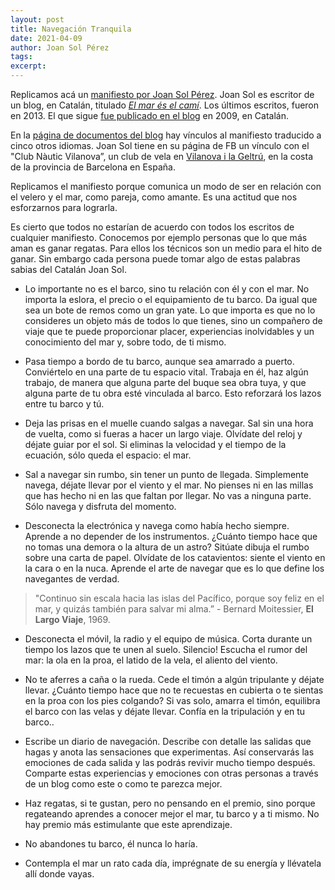 ```yaml
---
layout: post
title: Navegación Tranquila
date: 2021-04-09
author: Joan Sol Pérez
tags:
excerpt:
---
```


Replicamos acá un [manifiesto por Joan Sol Pérez][sol].
Joan Sol es escritor de un blog, en Catalán, titulado
[_El mar és el camí_][camí]. Los últimos escritos, fueron en 2013. El que sigue
[fue publicado en el blog][slow] en 2009, en Catalán.

En la [página de documentos del blog][SolDocs]
hay vínculos al manifiesto traducido a cinco otros idiomas.
Joan Sol tiene en su página de FB un vínculo con el "Club Nàutic Vilanova”, un
club de vela en [Vilanova i la Geltrú][Vilanova],
en la costa de la provincia de Barcelona en España.

Replicamos el manifiesto porque comunica un modo de ser en relación con
el velero y el mar, como pareja, como amante. Es una actitud que nos esforzarnos
para lograrla.

Es cierto que todos no estarían de acuerdo con todos los escritos de cualquier
manifiesto. Conocemos por ejemplo personas que lo que más aman es ganar
regatas. Para ellos los técnicos son un medio para el hito de ganar.  Sin
embargo cada persona puede tomar algo de estas palabras sabias del Catalán Joan
Sol.

- Lo importante no es el barco, sino tu relación con él y con el mar. No
  importa la eslora, el precio o el equipamiento de tu barco. Da igual que sea
  un bote de remos como un gran yate. Lo que importa es que no lo consideres un
  objeto más de todos lo que tienes, sino un compañero de viaje que te puede
  proporcionar placer, experiencias inolvidables y un conocimiento del mar y,
  sobre todo, de ti mismo.

- Pasa tiempo a bordo de tu barco, aunque sea amarrado a puerto. Conviértelo en
  una parte de tu espacio vital. Trabaja en él, haz algún trabajo, de manera
  que alguna parte del buque sea obra tuya, y que alguna parte de tu obra esté
  vinculada al barco. Esto reforzará los lazos entre tu barco y tú.

- Deja las prisas en el muelle cuando salgas a navegar. Sal sin una hora de
  vuelta, como si fueras a hacer un largo viaje. Olvídate del reloj y déjate
  guiar por el sol. Si eliminas la velocidad y el tiempo de la ecuación, sólo
  queda el espacio: el mar.

- Sal a navegar sin rumbo, sin tener un punto de llegada. Simplemente navega,
  déjate llevar por el viento y el mar. No pienses ni en las millas que has
  hecho ni en las que faltan por llegar. No vas a ninguna parte. Sólo navega y
  disfruta del momento.

- Desconecta la electrónica y navega como había hecho siempre. Aprende a no
  depender de los instrumentos. ¿Cuánto tiempo hace que no tomas una demora o
  la altura de un astro? Sitúate dibuja el rumbo sobre una carta de papel.
  Olvídate de los catavientos: siente el viento en la cara o en la nuca.
  Aprende el arte de navegar que es lo que define los navegantes de verdad.

> "Continuo sin escala hacia las islas del Pacífico, porque soy feliz en el
> mar, y quizás también para salvar mi alma.” - Bernard Moitessier,
> __El Largo Viaje__, 1969.

- Desconecta el móvil, la radio y el equipo de música. Corta durante un tiempo
  los lazos que te unen al suelo. Silencio! Escucha el rumor del mar: la ola en
  la proa, el latido de la vela, el aliento del viento.

- No te aferres a caña o la rueda. Cede el timón a algún tripulante y déjate
  llevar. ¿Cuánto tiempo hace que no te recuestas en cubierta o te sientas en
  la proa con los pies colgando? Si vas solo, amarra el timón, equilibra el
  barco con las velas y déjate llevar. Confía en la tripulación y en tu barco..

- Escribe un diario de navegación. Describe con detalle las salidas que hagas y
  anota las sensaciones que experimentas. Así conservarás las emociones de cada
  salida y las podrás revivir mucho tiempo después. Comparte estas experiencias
  y emociones con otras personas a través de un blog como este o como te
  parezca mejor.

- Haz regatas, si te gustan, pero no pensando en el premio, sino porque
  regateando aprendes a conocer mejor el mar, tu barco y a ti mismo. No hay
  premio más estimulante que este aprendizaje.

- No abandones tu barco, él nunca lo haría.

- Contempla el mar un rato cada día, imprégnate de su energía y llévatela allí
  donde vayas.


[sol]: www.vidamarinera.com/blog/wp-content/uploads/Manifiesto-de-la-Navegaci%C3%B3n-Tranquila2.pdf
  "Manifiesto de la navegación tranquila"
[camí]: http://elmareselcami.blogspot.com/ "El mar és el camí"
[vilanova]: https://es.wikipedia.org/wiki/Villanueva_y_Geltr%C3%BA
  "Villanueva y Geltrú en Wikipedia"
[SolDocs]: http://elmareselcami.blogspot.com/p/documents.html
  "Documentos vinculados por Joan Sol"
[slow]: http://elmareselcami.blogspot.com/2009/01/slow-sailing.html
  "Publicación originál del manifiesto navegación tranquilo, en Catalán"
